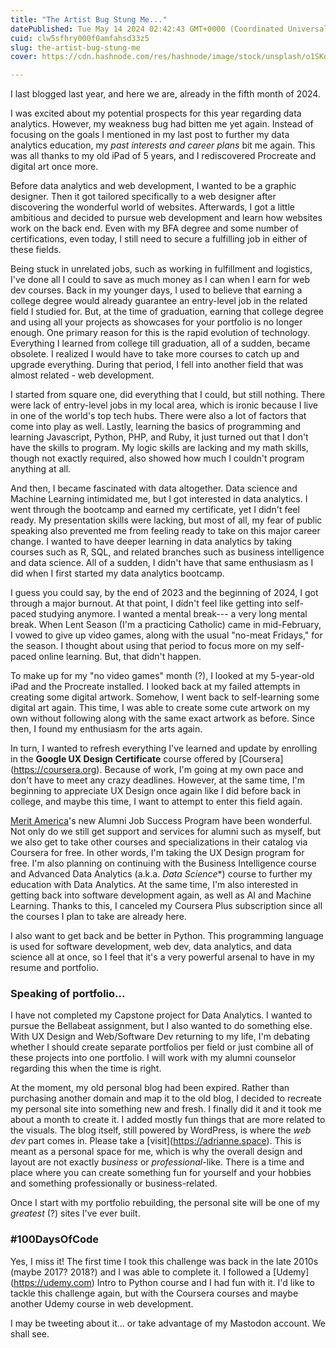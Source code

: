 ```yaml
---
title: "The Artist Bug Stung Me..."
datePublished: Tue May 14 2024 02:42:43 GMT+0000 (Coordinated Universal Time)
cuid: clw5sfhry000f0amfahsd33z5
slug: the-artist-bug-stung-me
cover: https://cdn.hashnode.com/res/hashnode/image/stock/unsplash/o1SKqmgSDbg/upload/1fa6123b410d5371bcc628e43b20b8fa.jpeg

---
```


I last blogged last year, and here we are, already in the fifth month of 2024.

I was excited about my potential prospects for this year regarding data analytics. However, my weakness bug had bitten me yet again. Instead of focusing on the goals I mentioned in my last post to further my data analytics education, my *past interests and career plans* bit me again. This was all thanks to my old iPad of 5 years, and I rediscovered Procreate and digital art once more.

Before data analytics and web development, I wanted to be a graphic designer. Then it got tailored specifically to a web designer after discovering the wonderful world of websites. Afterwards, I got a little ambitious and decided to pursue web development and learn how websites work on the back end. Even with my BFA degree and some number of certifications, even today, I still need to secure a fulfilling job in either of these fields.

Being stuck in unrelated jobs, such as working in fulfillment and logistics, I've done all I could to save as much money as I can when I earn for web dev courses. Back in my younger days, I used to believe that earning a college degree would already guarantee an entry-level job in the related field I studied for. But, at the time of graduation, earning that college degree and using all your projects as showcases for your portfolio is no longer enough. One primary reason for this is the rapid evolution of technology. Everything I learned from college till graduation, all of a sudden, became obsolete. I realized I would have to take more courses to catch up and upgrade everything. During that period, I fell into another field that was almost related - web development.

I started from square one, did everything that I could, but still nothing. There were lack of entry-level jobs in my local area, which is ironic because I live in one of the world's top tech hubs. There were also a lot of factors that come into play as well. Lastly, learning the basics of programming and learning Javascript, Python, PHP, and Ruby, it just turned out that I don't have the skills to program. My logic skills are lacking and my math skills, though not exactly required, also showed how much I couldn't program anything at all.

And then, I became fascinated with data altogether. Data science and Machine Learning intimidated me, but I got interested in data analytics. I went through the bootcamp and earned my certificate, yet I didn't feel ready. My presentation skills were lacking, but most of all, my fear of public speaking also prevented me from feeling ready to take on this major career change. I wanted to have deeper learning in data analytics by taking courses such as R, SQL, and related branches such as business intelligence and data science. All of a sudden, I didn't have that same enthusiasm as I did when I first started my data analytics bootcamp.

I guess you could say, by the end of 2023 and the beginning of 2024, I got through a major burnout. At that point, I didn't feel like getting into self-paced studying anymore. I wanted a mental break--- a very long mental break. When Lent Season (I'm a practicing Catholic) came in mid-February, I vowed to give up video games, along with the usual "no-meat Fridays," for the season. I thought about using that period to focus more on my self-paced online learning. But, that didn't happen.

To make up for my "no video games" month (?), I looked at my 5-year-old iPad and the Procreate installed. I looked back at my failed attempts in creating some digital artwork. Somehow, I went back to self-learning some digital art again. This time, I was able to create some cute artwork on my own without following along with the same exact artwork as before. Since then, I found my enthusiasm for the arts again.

In turn, I wanted to refresh everything I've learned and update by enrolling in the **Google UX Design Certificate** course offered by \[Coursera\](https://coursera.org). Because of work, I'm going at my own pace and don't have to meet any crazy deadlines. However, at the same time, I'm beginning to appreciate UX Design once again like I did before back in college, and maybe this time, I want to attempt to enter this field again.

[Merit America](https://meritamerica.org)'s new Alumni Job Success Program have been wonderful. Not only do we still get support and services for alumni such as myself, but we also get to take other courses and specializations in their catalog via Coursera for free. In other words, I'm taking the UX Design program for free. I'm also planning on continuing with the Business Intelligence course and Advanced Data Analytics (a.k.a. *Data Science*\*) course to further my education with Data Analytics. At the same time, I'm also interested in getting back into software development again, as well as AI and Machine Learning. Thanks to this, I canceled my Coursera Plus subscription since all the courses I plan to take are already here.

I also want to get back and be better in Python. This programming language is used for software development, web dev, data analytics, and data science all at once, so I feel that it's a very powerful arsenal to have in my resume and portfolio.

### Speaking of portfolio...

I have not completed my Capstone project for Data Analytics. I wanted to pursue the Bellabeat assignment, but I also wanted to do something else. With UX Design and Web/Software Dev returning to my life, I'm debating whether I should create separate portfolios per field or just combine all of these projects into one portfolio. I will work with my alumni counselor regarding this when the time is right.

At the moment, my old personal blog had been expired. Rather than purchasing another domain and map it to the old blog, I decided to recreate my personal site into something new and fresh. I finally did it and it took me about a month to create it. I added mostly fun things that are more related to the visuals. The blog itself, still powered by WordPress, is where the *web dev* part comes in. Please take a \[visit\](https://adrianne.space). This is meant as a personal space for me, which is why the overall design and layout are not exactly *business* or *professional*\-like. There is a time and place where you can create something fun for yourself and your hobbies and something professionally or business-related.

Once I start with my portfolio rebuilding, the personal site will be one of my *greatest* (?) sites I've ever built.

### #100DaysOfCode

Yes, I miss it! The first time I took this challenge was back in the late 2010s (maybe 2017? 2018?) and I was able to complete it. I followed a \[Udemy\](https://udemy.com) Intro to Python course and I had fun with it. I'd like to tackle this challenge again, but with the Coursera courses and maybe another Udemy course in web development.

I may be tweeting about it... or take advantage of my Mastodon account. We shall see.